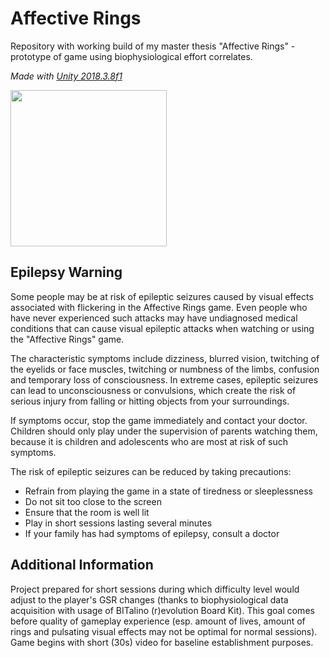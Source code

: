 # Affective Rings
Repository with working build of my master thesis "Affective Rings" - prototype of game using biophysiological effort correlates.

*Made with [Unity 2018.3.8f1](https://unity.com/)*

<img src="https://upload.wikimedia.org/wikipedia/commons/8/8a/Official_unity_logo.png" width="250">

## Epilepsy Warning

Some people may be at risk of epileptic seizures caused by visual effects associated with flickering in the Affective Rings game. Even people who have never experienced such attacks may have undiagnosed medical conditions that can cause visual epileptic attacks when watching or using the "Affective Rings" game.
    
The characteristic symptoms include dizziness, blurred vision, twitching of the eyelids or face muscles, twitching or numbness of the limbs, confusion and temporary loss of consciousness. In extreme cases, epileptic seizures can lead to unconsciousness or convulsions, which create the risk of serious injury from falling or hitting objects from your surroundings.
    
If symptoms occur, stop the game immediately and contact your doctor. Children should only play under the supervision of parents watching them, because it is children and adolescents who are most at risk of such symptoms.

The risk of epileptic seizures can be reduced by taking precautions:
- Refrain from playing the game in a state of tiredness or sleeplessness
- Do not sit too close to the screen
- Ensure that the room is well lit
- Play in short sessions lasting several minutes
- If your family has had symptoms of epilepsy, consult a doctor

## Additional Information

Project prepared for short sessions during which difficulty level would adjust to the player's GSR changes (thanks to biophysiological data acquisition with usage of BITalino (r)evolution Board Kit).  This goal comes before quality of gameplay experience (esp. amount of lives, amount of rings and pulsating visual effects may not be optimal for normal sessions). Game begins with short (30s) video for baseline establishment purposes. 